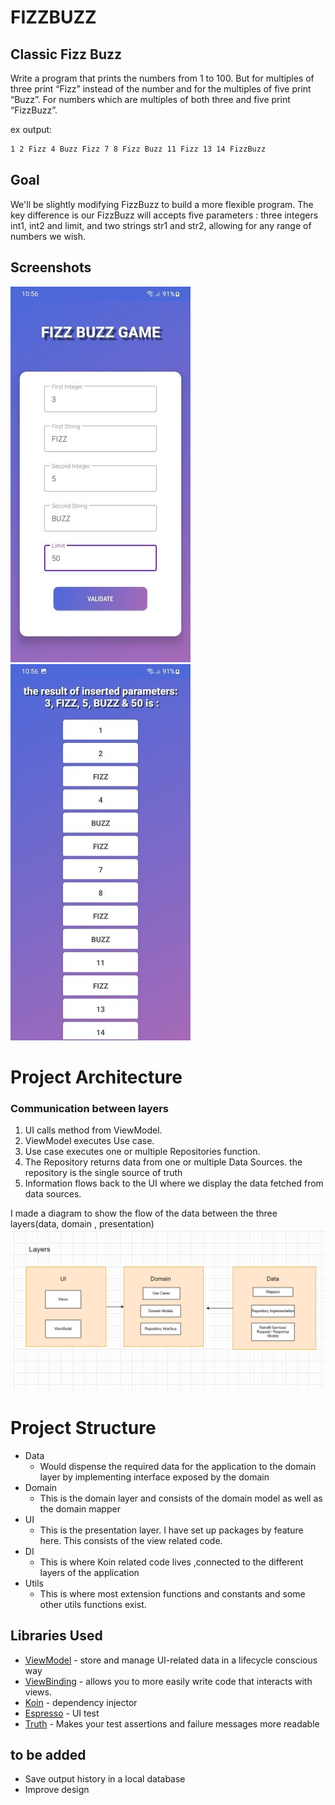 # FIZZBUZZ
## Classic Fizz Buzz
Write a program that prints the numbers from 1 to 100. But for multiples of three print “Fizz” instead of the number and for the multiples of five print “Buzz”. 
For numbers which are multiples of both three and five print “FizzBuzz”.

ex output:
```sh
1 2 Fizz 4 Buzz Fizz 7 8 Fizz Buzz 11 Fizz 13 14 FizzBuzz
```
## Goal
We'll be slightly modifying FizzBuzz to build a more flexible program. The key difference is our FizzBuzz will accepts five parameters : three integers int1, int2 and limit, and two strings str1 and str2, allowing for any range of numbers we wish.

## Screenshots

![Alt firstSceen](https://github.com/achourihaithem/FIZZBUZZ/blob/master/screenshots/first_screen.jpg?raw=false)
![Alt secondScreen](https://github.com/achourihaithem/FIZZBUZZ/blob/master/screenshots/second_screen.jpg?raw=false)
# Project Architecture

### Communication between layers
1. UI calls method from ViewModel.
2. ViewModel executes Use case.
3. Use case executes one or multiple Repositories function.
4. The Repository returns data from one or multiple Data Sources. the repository is the single source of truth
5. Information flows back to the UI where we display the data fetched from data sources.

I made a diagram to show the flow of the data between the three layers(data, domain , presentation)
![data flow diagram](screenshots/dataFlowDiagram.png )

# Project Structure
* Data
    * Would dispense the required data for the application to the domain layer 
      by implementing interface exposed by the domain
* Domain
    * This is the domain layer and consists of the domain model as well as the domain mapper
* UI
    * This is the presentation layer. I have set up packages by feature here. This consists of the view related code.
* DI
    * This is where Koin related code lives ,connected to the different layers of the application
* Utils
    * This is where most extension functions and constants and some other utils functions exist.


## Libraries Used

* [ViewModel](https://developer.android.com/topic/libraries/architecture/viewmodel) - store and manage UI-related data in a lifecycle conscious way
* [ViewBinding](https://developer.android.com/topic/libraries/view-binding) - allows you to more easily write code that interacts with views.
* [Koin](https://insert-koin.io) - dependency injector
* [Espresso](https://developer.android.com/training/testing/espresso/) - UI test
* [Truth](https://github.com/google/truth) - Makes your test assertions and failure messages more readable


## to be added
- Save output history in a local database
- Improve design
 
